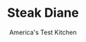 ---
layout: ../../layouts/MarkdownPostLayout.astro
title: Steak Diane
author: America's Test Kitchen
pubDate: 2023-03-15
description: "Steak Diane is known for fire and flourish. But is this old-school restaurant favorite all smoke and mirrors?"
image_url: https://res.cloudinary.com/hksqkdlah/image/upload/ar_1:1,c_fill,dpr_2.0,f_auto,fl_lossy.progressive.strip_profile,g_faces:auto,q_auto:low,w_344/27409_sfs-steak-diane-26
tags: ["Main Courses","Beef","Weeknight"]
calories: 2888
protein: 39
carbohydrates: 4
fats: 
fiber: 
ingredients: ["1 teaspoon, black peppercorns","4 (6- to 8-ounce), center-cut filets mignons, 1 1/2 to 2 inches thick, trimmed",", Salt","1 tablespoon, vegetable oil","5 tablespoons, unsalted butter, cut into 5 pieces","1 , shallot, minced","3/4 cup, beef broth","1/2 cup plus 1 teaspoon, cognac","1 tablespoon, Worcestershire sauce","2 tablespoons, minced fresh chives","1 teaspoon, Dijon mustard","1 teaspoon, lemon juice"]
serves: 4
time: "50 minutes"
instructions: ["Place peppercorns in zipper-lock bag, press out air, and seal. Pound and roll peppercorns with rolling pin until coarsely cracked. Pat filets dry with paper towels and season with salt and cracked pepper. Place filets between 2 sheets of plastic wrap and roll and pound lightly with rolling pin to even 1-inch thickness.","Heat oil in 12-inch skillet over medium-high heat until just smoking. Place filets in skillet and cook until well browned and registering 120 to 125 degrees (for medium-rare), 5 to 7 minutes per side. Transfer steaks to plate, tent with aluminum foil, and set aside.","Reduce heat to low and melt 1 tablespoon butter in now-empty skillet. Add shallot and cook until translucent, about 1 minute. Remove skillet from heat and add broth, 1/2 cup cognac, Worcestershire, and any accumulated meat juices from plate. Return skillet to medium-high heat and bring to boil, scraping up any browned bits. Cook until reduced to 1/3 cup, 5 to 7 minutes.","Off heat, whisk in 1 tablespoon chives, mustard, lemon juice, remaining 4 tablespoons butter, and remaining 1 teaspoon cognac until fully incorporated. Transfer filets to platter, spoon sauce over top, and sprinkle with remaining 1 tablespoon chives. Serve."]
nutrition: ["772 mg Potassium","374 mg Phosphorus","71 mg Calcium","3 mg Iron","48 mg Magnesium","738 mg Sodium","6 mg Zinc","52 g Fat","12 mg Niacin (B3)","21 g Monounsaturated","2 g Polyunsaturated","3 mg Vitamin C","201 mg Cholesterol","23 g Saturated","30 µg Folate (food)","1 g Sugars","8 µg Vitamin K","203 g Water","4 g Carbs","30 µg Folate equivalent (total)","39 g Protein","1 mg Vitamin E","2 µg Vitamin B12","1 mg Vitamin B6","125 µg Vitamin A","722 kcal Energy","2888 calories"]
notes: "Four well-trimmed (9- to 11-ounce) New York strip steaks may be substituted for the filets mignons, if desired. Cook them in two batches with an extra tablespoon of oil. Adding the cognac along with the beef broth helps reduce any potential flare-ups, but still use caution when bringing the sauce to a boil, especially if you have a gas stove."
---